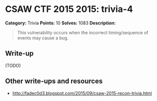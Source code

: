 # CSAW CTF 2015 2015: trivia-4

**Category:** Trivia
**Points:** 10
**Solves:** 1083
**Description:**

> This vulnerability occurs when the incorrect timing/sequence of events may cause a bug.


## Write-up

(TODO)

## Other write-ups and resources

* <http://fadec0d3.blogspot.com/2015/09/csaw-2015-recon-trivia.html>
